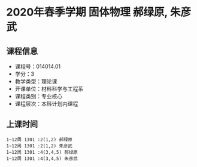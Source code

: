 # 2020年春季学期 固体物理 郝绿原, 朱彦武






## 课程信息

- 课程号：014014.01
- 学分：3
- 教学类型：理论课
- 开课单位：材料科学与工程系
- 课程类别：专业核心
- 课程层次：本科计划内课程

## 上课时间

```
1~12周 1301 :2(1,2) 郝绿原
1~12周 1301 :2(1,2) 朱彦武
1~12周 1301 :4(3,4,5) 郝绿原
1~12周 1301 :4(3,4,5) 朱彦武
```

